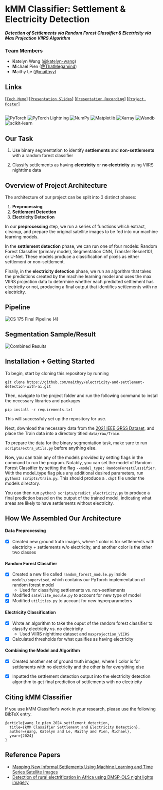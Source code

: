 # kMM Classifier: Settlement & Electricity Detection
_**Detection of Settlements via Random Forest Classifier & Electricity via Max Projection VIIRS Algorithm**_

### Team Members
- **K**atelyn Wang ([@katelyn-wang](https://github.com/katelyn-wang))
- **M**ichael Pien ([@ThatMegamind](https://github.com/ThatMegamind))
- **M**aithy Le ([@maithyy](https://github.com/maithyy))

## Links
[[`Tech Memo`](https://docs.google.com/document/d/1A6dgTovOp_WDhmoUxQ9LbWnWVLgJbqUmYb9XirHIXCI/edit?usp=sharing)]
[[`Presentation Slides`](https://docs.google.com/presentation/d/1B8fDvT2_o-qfTbQsTG-V65KCur3RKCPd1jsFepa6k8o/edit?usp=sharing)]
[[`Presentation Recording`](https://youtu.be/eBG-9rsoqnA)]
[[`Project Poster`](https://docs.google.com/presentation/d/1kHa3TOPUpb5FEkLUM7esWrIA2djC7gMBXTiMt8S4M_k/edit?usp=sharing)]

##
![PyTorch](https://img.shields.io/badge/PyTorch-%23EE4C2C.svg?style=for-the-badge&logo=PyTorch&logoColor=white)
![PyTorch Lightning](https://img.shields.io/badge/PyTorch_Lightning-7D00FF?style=for-the-badge&logo=PyTorch_Lightning&logoColor=white)
![NumPy](https://img.shields.io/badge/numpy-%23013243.svg?style=for-the-badge&logo=numpy&logoColor=white)
![Matplotlib](https://img.shields.io/badge/Matplotlib-%23ffffff.svg?style=for-the-badge&logo=Matplotlib&logoColor=black)
![Xarray](https://img.shields.io/badge/Xarray-48B9C7?style=for-the-badge&logo=Xarray&logoColor=white)
![Wandb](https://img.shields.io/badge/Wandb-F9DC3e?style=for-the-badge&logo=Wandb&logoColor=black)
![scikit-learn](https://img.shields.io/badge/scikit--learn-%23F7931E.svg?style=for-the-badge&logo=scikit-learn&logoColor=white)

## Our Task
1. Use binary segmentation to identify **settlements** and **non-settlements** with a random forest classifier
  
2. Classify settlements as having **electricity** or **no electricity** using VIIRS nighttime data

## Overview of Project Architecture

The architecture of our project can be split into 3 distinct phases: 
1. **Preprocessing**
2. **Settlement Detection**
3. **Electricity Detection**
   
In our **preprocessing** step, we run a series of functions which extract, cleanup, and prepare the original satellite images to be fed into our machine learning models. 

In the **settlement detection** phase, we can run one of four models: Random Forest Classifier (primary model), Segmentation CNN, Transfer Resnet101, or U-Net. These models produce a classification of pixels as either settlement or non-settlement. 

Finally, in the **electricity detection** phase, we run an algorithm that takes the predictions created by the machine learning model and uses the max VIIRS projection data to determine whether each predicted settlement has electricity or not, producing a final output that identifies settlements with no electricity.


## Pipeline

![CS 175 Final Pipeline (4)](https://github.com/cs175cv-s2024/final-project-kmm-classifier/assets/92563733/f80e1dd7-0d9b-4ba8-ad0e-4d57c708b6b8)

## Segmentation Sample/Result

![Combined Results](https://github.com/cs175cv-s2024/final-project-kmm-classifier/assets/60128757/20cfa69a-360e-4c9f-8c2a-a8a80c1460c3)

## Installation + Getting Started

To begin, start by cloning this repository by running

```
git clone https://github.com/maithyy/electricity-and-settlement-detection-with-ai.git
```

Then, navigate to the project folder and run the following command to install the necessary libraries and packages

```
pip install -r requirements.txt
```

This will successfuly set up the repository for use. 

Next, download the necessary data from the [2021 IEEE GRSS Dataset](https://drive.google.com/file/d/1mVDV9NkmyfZbkSiD5lkskv_MwOuYxiog/view), and place the Train data into a directory titled `data/raw/Train`. 

To prepare the data for the binary segmentation task, make sure to run `scripts/extra_utils.py` before anything else.

Now, you can train any of the models provided by setting flags in the command to run the program. Notably, you can set the model of Random Forest Classifier by setting the flag `--model_type: RandomForestClassifier`. With the model_type flag plus any additional desired parameters, run `python3 scripts/train.py`. This should produce a `.ckpt` file under the models directory. 

You can then run `python3 scripts/predict_electricity.py` to produce a final prediction based on the output of the trained model, indicating what areas are likely to have settlements without electricity.


## How We Assembled Our Architecture
#### Data Preprocessing
- [X] Created new ground truth images, where 1 color is for settlements with electricity + settlements w/o electricity, and another color is the other two classes

#### Random Forest Classifier
- [X] Created a new file called `random_forest_module.py` inside `models/supervised`, which contains our PyTorch implementation of random forest model
  - Used for classifying settlements vs. non-settlements
- [X] Modified `satellite_module.py` to account for new type of model
- [X] Modified `utilities.py` to account for new hyperparameters

#### Electricity Classification
- [X] Wrote an algorithm to take the ouput of the random forest classifier to classify electricity vs. no electricity
  - Used VIIRS nighttime dataset and `maxprojection_VIIRS`
- [X] Calculated thresholds for what qualifies as having electricity

#### Combining the Model and Algorithm
- [X] Created another set of ground truth images, where 1 color is for settlements with no electricity and the other is for everything else
- [X] Inputted the settlement detection output into the electricity detection algorithm to get final prediction of settlements with no electricity


## Citing kMM Classifier
If you use kMM Classifier's work in your research, please use the following BibTeX entry.

```
@article{wang_le_pien_2024_settlement_detection,
  title={kMM Classifier Settlement and Electricity Detection},
  author={Wang, Katelyn and Le, Maithy and Pien, Michael},
  year={2024}
}
```

## Reference Papers
- [Mapping New Informal Settlements Using Machine Learning and Time Series Satellite Images](https://ieeexplore.ieee.org/abstract/document/9311041)
- [Detection of rural electrification in Africa using DMSP-OLS night lights imagery](https://www.tandfonline.com/doi/full/10.1080/01431161.2013.833358)
